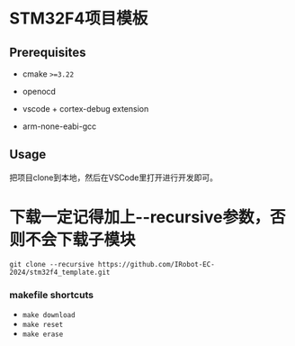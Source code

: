 # STM32F4项目模板

## Prerequisites

- cmake `>=3.22`

- openocd

- vscode + cortex-debug extension

- arm-none-eabi-gcc

## Usage

把项目clone到本地，然后在VSCode里打开进行开发即可。


# 下载一定记得加上--recursive参数，否则不会下载子模块
`git clone --recursive https://github.com/IRobot-EC-2024/stm32f4_template.git`

### makefile shortcuts

- `make download`
- `make reset`
- `make erase`
